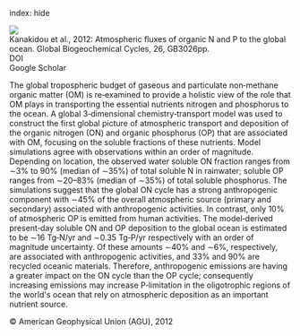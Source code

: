 index: hide

<div class="Citation">
    <div class="Citation-thumb CitationThumb-linked"  data-href="https://doi.org/10.1029/2011gb004277">
      <img src="https://static.claimspace.cloud/climate-study-static/refs/thumbs/6/Kanakidou_et_al_2012-thumb.png" />
    </div>

  <div class="Citation-body">
    <div class="Citation-text">Kanakidou et al., 2012: Atmospheric fluxes of organic N and P to the global ocean. <span class="Article-journal">Global Biogeochemical Cycles, </span><span class="Article-volume">26, </span>GB3026pp.</div>
    <div class="Citation-links">
      <div class="CitationLink" data-href="https://doi.org/10.1029/2011gb004277">
        <div class="CitationLink-icon CitationLink-Doi"></div>
        <div class="CitationLink-text">DOI</div>
      </div>
      <div class="CitationLink" data-href="https://scholar.google.com/scholar?q=10.1029/2011gb004277">
        <div class="CitationLink-icon CitationLink-Scholar"></div>
        <div class="CitationLink-text">Google Scholar</div>
      </div>
    </div>
  </div>
</div>

The global tropospheric budget of gaseous and particulate non‐methane organic matter (OM) is re‐examined to provide a holistic view of the role that OM plays in transporting the essential nutrients nitrogen and phosphorus to the ocean. A global 3‐dimensional chemistry‐transport model was used to construct the first global picture of atmospheric transport and deposition of the organic nitrogen (ON) and organic phosphorus (OP) that are associated with OM, focusing on the soluble fractions of these nutrients. Model simulations agree with observations within an order of magnitude. Depending on location, the observed water soluble ON fraction ranges from ∼3% to 90% (median of ∼35%) of total soluble N in rainwater; soluble OP ranges from ∼20–83% (median of ∼35%) of total soluble phosphorus. The simulations suggest that the global ON cycle has a strong anthropogenic component with ∼45% of the overall atmospheric source (primary and secondary) associated with anthropogenic activities. In contrast, only 10% of atmospheric OP is emitted from human activities. The model‐derived present‐day soluble ON and OP deposition to the global ocean is estimated to be ∼16 Tg‐N/yr and ∼0.35 Tg‐P/yr respectively with an order of magnitude uncertainty. Of these amounts ∼40% and ∼6%, respectively, are associated with anthropogenic activities, and 33% and 90% are recycled oceanic materials. Therefore, anthropogenic emissions are having a greater impact on the ON cycle than the OP cycle; consequently increasing emissions may increase P‐limitation in the oligotrophic regions of the world's ocean that rely on atmospheric deposition as an important nutrient source.

<div class="Citation-copy">
&copy; American Geophysical Union (AGU), 2012
</div>
